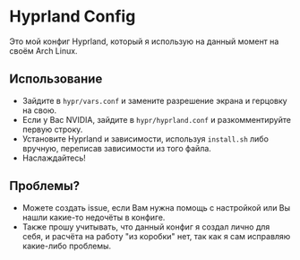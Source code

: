 # Hyprland Config
Это мой конфиг Hyprland, который я использую на данный момент на своём Arch Linux.

## Использование
- Зайдите в `hypr/vars.conf` и замените разрешение экрана и герцовку на свою.
- Если у Вас NVIDIA, зайдите в `hypr/hyprland.conf` и разкомментируйте первую строку.
- Установите Hyprland и зависимости, используя `install.sh` либо вручную, переписав зависимости из того файла.
- Наслаждайтесь!

## Проблемы?
- Можете создать issue, если Вам нужна помощь с настройкой или Вы нашли какие-то недочёты в конфиге.
- Также прошу учитывать, что данный конфиг я создал лично для себя, и расчёта на работу "из коробки" нет, так как я сам исправляю какие-либо проблемы.

